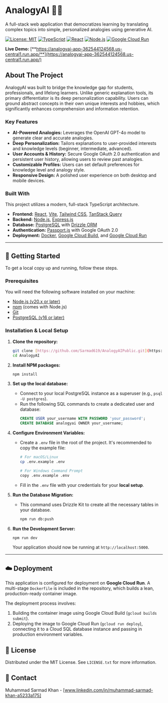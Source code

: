 # AnalogyAI 🧠✨

A full-stack web application that democratizes learning by translating complex topics into simple, personalized analogies using generative AI.

[![License: MIT](https://img.shields.io/badge/License-MIT-yellow.svg)](https://opensource.org/licenses/MIT)
[![TypeScript](https://img.shields.io/badge/TypeScript-3178C6?logo=typescript&logoColor=white)](https://www.typescriptlang.org/)
[![React](https://img.shields.io/badge/React-61DAFB?logo=react&logoColor=black)](https://reactjs.org/)
[![Node.js](https://img.shields.io/badge/Node.js-339933?logo=nodedotjs&logoColor=white)](https://nodejs.org/)
[![Google Cloud Run](https://img.shields.io/badge/Google_Cloud_Run-4285F4?logo=googlecloud&logoColor=white)](https://cloud.google.com/run)

**Live Demo:** [**https://analogyai-app-362544124568.us-central1.run.app/**](https://analogyai-app-362544124568.us-central1.run.app/)

## About The Project

AnalogyAI was built to bridge the knowledge gap for students, professionals, and lifelong learners. Unlike generic explanation tools, its primary differentiator is its deep personalization capability. Users can ground abstract concepts in their own unique interests and hobbies, which significantly enhances comprehension and information retention.

### Key Features

* **AI-Powered Analogies:** Leverages the OpenAI GPT-4o model to generate clear and accurate analogies.
* **Deep Personalization:** Tailors explanations to user-provided interests and knowledge levels (beginner, intermediate, advanced).
* **User Accounts & History:** Secure Google OAuth 2.0 authentication and persistent user history, allowing users to review past analogies.
* **Customizable Profiles:** Users can set default preferences for knowledge level and analogy style.
* **Responsive Design:** A polished user experience on both desktop and mobile devices.

### Built With

This project utilizes a modern, full-stack TypeScript architecture.

* **Frontend:** [React](https://reactjs.org/), [Vite](https://vitejs.dev/), [Tailwind CSS](https://tailwindcss.com/), [TanStack Query](https://tanstack.com/query/latest)
* **Backend:** [Node.js](https://nodejs.org/), [Express.js](https://expressjs.com/)
* **Database:** [PostgreSQL](https://www.postgresql.org/) with [Drizzle ORM](https://orm.drizzle.team/)
* **Authentication:** [Passport.js](http://www.passportjs.org/) with Google OAuth 2.0
* **Deployment:** [Docker](https://www.docker.com/), [Google Cloud Build](https://cloud.google.com/build), and [Google Cloud Run](https://cloud.google.com/run)

---

## 🚀 Getting Started

To get a local copy up and running, follow these steps.

### Prerequisites

You will need the following software installed on your machine:
* [Node.js (v20.x or later)](https://nodejs.org/en/download/)
* [npm](https://www.npmjs.com/get-npm) (comes with Node.js)
* [Git](https://git-scm.com/downloads)
* [PostgreSQL (v16 or later)](https://www.postgresql.org/download/)

### Installation & Local Setup

1.  **Clone the repository:**
    ```bash
    git clone [https://github.com/Sarmad619/AnalogyAIPublic.git](https://github.com/Sarmad619/AnalogyAIPublic.git)
    cd AnalogyAI
    ```

2.  **Install NPM packages:**
    ```bash
    npm install
    ```

3.  **Set up the local database:**
    * Connect to your local PostgreSQL instance as a superuser (e.g., `psql -U postgres`).
    * Run the following SQL commands to create a dedicated user and database:
        ```sql
        CREATE USER your_username WITH PASSWORD 'your_password';
        CREATE DATABASE analogyai OWNER your_username;
        ```

4.  **Configure Environment Variables:**
    * Create a `.env` file in the root of the project. It's recommended to copy the example file:
        ```bash
        # For macOS/Linux
        cp .env.example .env

        # For Windows Command Prompt
        copy .env.example .env
        ```
    * Fill in the `.env` file with your credentials for your **local setup**.

5.  **Run the Database Migration:**
    * This command uses Drizzle Kit to create all the necessary tables in your database.
        ```bash
        npm run db:push
        ```

6.  **Run the Development Server:**
    ```bash
    npm run dev
    ```
    Your application should now be running at `http://localhost:5000`.

---

## ☁️ Deployment

This application is configured for deployment on **Google Cloud Run**. A multi-stage `Dockerfile` is included in the repository, which builds a lean, production-ready container image.

The deployment process involves:
1.  Building the container image using Google Cloud Build (`gcloud builds submit`).
2.  Deploying the image to Google Cloud Run (`gcloud run deploy`), connecting it to a Cloud SQL database instance and passing in production environment variables.

## 📄 License

Distributed under the MIT License. See `LICENSE.txt` for more information.

## 📧 Contact

Muhammad Sarmad Khan - [www.linkedin.com/in/muhammad-sarmad-khan-a5233a175]